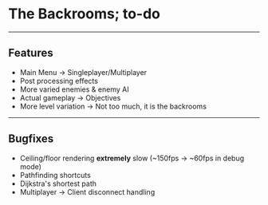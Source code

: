# The Backrooms; to-do

---
## Features
- Main Menu
    -> Singleplayer/Multiplayer
- Post processing effects
- More varied enemies & enemy AI
- Actual gameplay
    -> Objectives
- More level variation
    -> Not too much, it is the backrooms

---
## Bugfixes
- Ceiling/floor rendering **extremely** slow (~150fps -> ~60fps in debug mode)
- Pathfinding shortcuts
- Dijkstra's shortest path
- Multiplayer
    -> Client disconnect handling